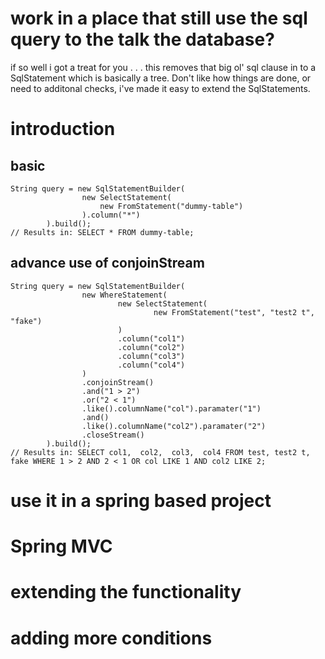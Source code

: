 # work in a place that still use the sql query to the talk the database?
if so well i got a treat for you . . . this removes that big ol' sql clause in to a SqlStatement which is basically a tree.
Don't like how things are done, or need to additonal checks, i've made it easy to extend the SqlStatements.

# introduction 
## basic 
```
String query = new SqlStatementBuilder(
                new SelectStatement(
                    new FromStatement("dummy-table")
                ).column("*")
        ).build();
// Results in: SELECT * FROM dummy-table;       
```
## advance use of conjoinStream
```
String query = new SqlStatementBuilder(
                new WhereStatement(
                        new SelectStatement(
                                new FromStatement("test", "test2 t", "fake")
                        )
                        .column("col1")
                        .column("col2")
                        .column("col3")
                        .column("col4")
                )
                .conjoinStream()
                .and("1 > 2")
                .or("2 < 1")
                .like().columnName("col").paramater("1")
                .and()
                .like().columnName("col2").paramater("2")
                .closeStream()
        ).build();
// Results in: SELECT col1,  col2,  col3,  col4 FROM test, test2 t, fake WHERE 1 > 2 AND 2 < 1 OR col LIKE 1 AND col2 LIKE 2;        
```
# use it in a spring based project
# Spring MVC

# extending the functionality 

# adding more conditions

